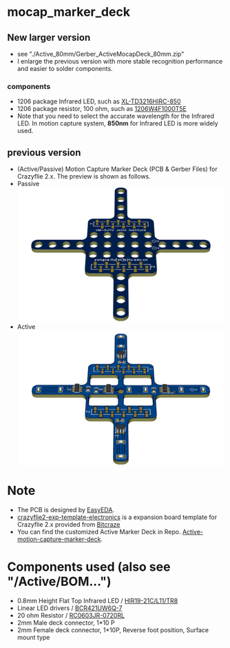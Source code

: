 # mocap_marker_deck

## New larger version

- see "./Active_80mm/Gerber_ActiveMocapDeck_80mm.zip"
- I enlarge the previous version with more stable recognition performance and easier to solder components.

### components

- 1206 package Infrared LED, such as [XL-TD3216HIRC-850](https://item.szlcsc.com/6136409.html)
- 1206 package resistor, 100 ohm, such as [1206W4F1000T5E](https://item.szlcsc.com/18589.html)
- Note that you need to select the accurate wavelength for the Infrared LED. In motion capture system, **850nm** for Infrared LED is more widely used.

## previous version

- (Active/Passive) Motion Capture Marker Deck (PCB & Gerber Files) for Crazyflie 2.x. The preview is shown as follows.
- Passive
  ![pcb_preview](./Passive/PassiveMocapDeck.png)
- Active
  ![active_pcb](./Active/ActiveMoCapDeck.png)

# Note

- The PCB is designed by [EasyEDA](https://easyeda.com/).
- [crazyflie2-exp-template-electronics](https://github.com/bitcraze/crazyflie2-exp-template-electronics) is a expansion board template for Crazyflie 2.x provided from [Bitcraze](https://bitcraze.io/)
- You can find the customized Active Marker Deck in Repo. [Active-motion-capture-marker-deck](https://github.com/ETH-PBL/Active-motion-capture-marker-deck).

# Components used (also see "/Active/BOM...")

- 0.8mm Height Flat Top Infrared LED / [HIR19-21C/L11/TR8](https://item.szlcsc.com/115820.html)
- Linear LED drivers / [BCR421UW6Q-7](https://item.szlcsc.com/166081.html)
- 20 ohm Resistor / [RC0603JR-0720RL](https://item.szlcsc.com/148964.html)
- 2mm Male deck connector, 1*10 P
- 2mm Female deck connector, 1*10P, Reverse foot position, Surface mount type
